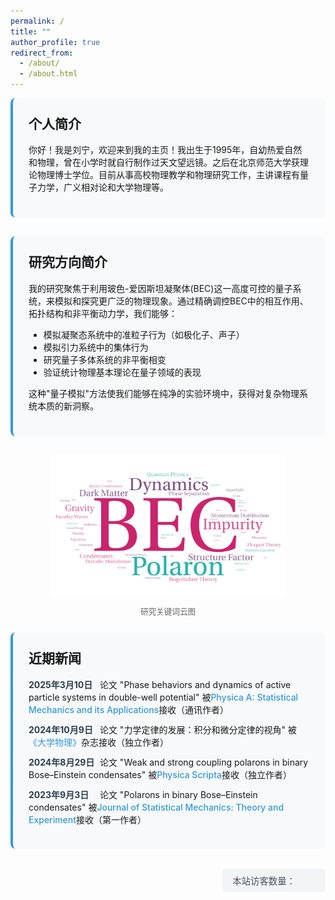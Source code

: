 ```yaml
---
permalink: /
title: ""
author_profile: true
redirect_from: 
  - /about/
  - /about.html
---
```


<style>
  .content-box {
    background-color: #f8f9fa;
    padding: 25px;
    border-radius: 8px;
    border-left: 4px solid #3498db;
    margin-bottom: 30px;
  }
  
  .news-item {
    margin-bottom: 12px;
  }
  
  .news-date {
    font-weight: bold;
    color: #2c3e50;
    display: inline-block;
    min-width: 110px;
  }
  
  .research-image {
    text-align: center;
    margin: 25px 0;
  }
  
  .research-image img {
    max-width: 75%; /* 调整为原尺寸的75% */
    height: auto;
    border-radius: 4px;
  }
  
  .visitor-counter {
    text-align: right;
    margin: 2rem 0;
  }
  
  .visitor-counter span {
    display: inline-block;
    padding: 0.5rem 1rem;
    background: #f3f4f6;
    border-radius: 0.25rem;
    font-size: 0.9rem;
    color: #4b5563;
  }
  
  .journal-name {
    color: #3498db;
    font-weight: 500;
  }
</style>

<div class="content-box">
  <h2 style="margin-top: 0;">个人简介</h2>
  
  <p>你好！我是刘宁，欢迎来到我的主页！我出生于1995年，自幼热爱自然和物理，曾在小学时就自行制作过天文望远镜。之后在北京师范大学获理论物理博士学位。目前从事高校物理教学和物理研究工作，主讲课程有量子力学，广义相对论和大学物理等。</p>
</div>


<div class="content-box">
  <h2 style="margin-top: 0;">研究方向简介</h2>
  <p>我的研究聚焦于利用玻色-爱因斯坦凝聚体(BEC)这一高度可控的量子系统，来模拟和探究更广泛的物理现象。通过精确调控BEC中的相互作用、拓扑结构和非平衡动力学，我们能够：</p>
  <ul>
    <li>模拟凝聚态系统中的准粒子行为（如极化子、声子）</li>
     <li>模拟引力系统中的集体行为</li>
    <li>研究量子多体系统的非平衡相变</li>
    <li>验证统计物理基本理论在量子领域的表现</li>
  </ul>
  <p>这种"量子模拟"方法使我们能够在纯净的实验环境中，获得对复杂物理系统本质的新洞察。</p>
</div>

<div class="research-image">
  <img src="/images/BEC.png" alt="研究关键词云图：玻色-爱因斯坦凝聚、量子模拟、极化子、非平衡动力学、拓扑量子态">
  <p style="font-size: 0.9em; color: #666;">研究关键词云图</p>
</div>

<div class="content-box">
  <h2 style="margin-top: 0;">近期新闻</h2>
  
  <div class="news-item">
    <span class="news-date">2025年3月10日</span>
    论文 "Phase behaviors and dynamics of active particle systems in double-well potential" 被<span class="journal-name">Physica A: Statistical Mechanics and its Applications</span>接收（通讯作者）
  </div>
  
  <div class="news-item">
    <span class="news-date">2024年10月9日</span>
    论文 "力学定律的发展：积分和微分定律的视角" 被<span class="journal-name">《大学物理》</span>杂志接收（独立作者）
  </div>
  
  <div class="news-item">
    <span class="news-date">2024年8月29日</span>
    论文 "Weak and strong coupling polarons in binary Bose–Einstein condensates" 被<span class="journal-name">Physica Scripta</span>接收（独立作者）
  </div>
  
  <div class="news-item">
    <span class="news-date">2023年9月3日</span>
    论文 "Polarons in binary Bose–Einstein condensates" 被<span class="journal-name">Journal of Statistical Mechanics: Theory and Experiment</span>接收（第一作者）
  </div>
</div>

<div class="visitor-counter">
  <span id="busuanzi_container_site_uv">本站访客数量：<span id="busuanzi_value_site_uv"></span></span>
</div>

<script async src="//busuanzi.ibruce.info/busuanzi/2.3/busuanzi.pure.mini.js"></script>
